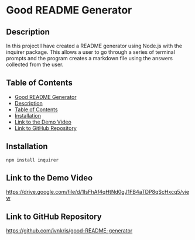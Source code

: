 # Good README Generator

## Description

In this project I have created a README generator using Node.js with the inquirer package. This allows a user to go through a series of terminal prompts and the program creates a markdown file using the answers collected from the user.

## Table of Contents

- [Good README Generator](#good-readme-generator)
- [Description](#description)
- [Table of Contents](#table-of-contents)
- [Installation](#installation)
- [Link to the Demo Video](#link-to-the-demo-video)
- [Link to GitHub Repository](#link-to-github-repository)

## Installation

```
npm install inquirer
```

## Link to the Demo Video

https://drive.google.com/file/d/1IsFhAf4qHtNd0gJ1FB4aTDP8qScHxcq5/view

## Link to GitHub Repository

https://github.com/ivnkris/good-README-generator
